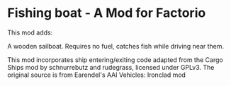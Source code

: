 # Fishing boat - A Mod for Factorio

This mod adds:

A wooden sailboat. Requires no fuel, catches fish while driving near them.

This mod incorporates ship entering/exiting code adapted from the Cargo Ships mod by schnurrebutz and rudegrass, licensed under GPLv3. The original source is from Earendel's AAI Vehicles: Ironclad mod